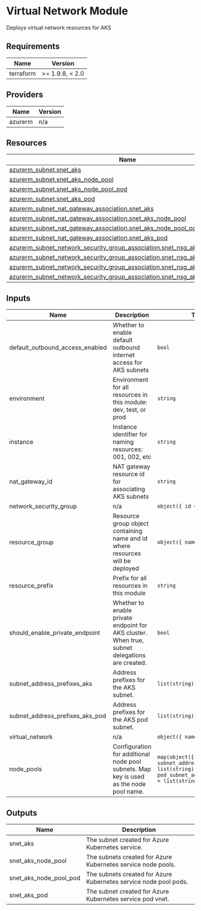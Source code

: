 <!-- BEGIN_TF_DOCS -->
<!-- markdown-table-prettify-ignore-start -->
# Virtual Network Module

Deploys virtual network resources for AKS

## Requirements

| Name | Version |
|------|---------|
| terraform | >= 1.9.8, < 2.0 |

## Providers

| Name | Version |
|------|---------|
| azurerm | n/a |

## Resources

| Name | Type |
|------|------|
| [azurerm_subnet.snet_aks](https://registry.terraform.io/providers/hashicorp/azurerm/latest/docs/resources/subnet) | resource |
| [azurerm_subnet.snet_aks_node_pool](https://registry.terraform.io/providers/hashicorp/azurerm/latest/docs/resources/subnet) | resource |
| [azurerm_subnet.snet_aks_node_pool_pod](https://registry.terraform.io/providers/hashicorp/azurerm/latest/docs/resources/subnet) | resource |
| [azurerm_subnet.snet_aks_pod](https://registry.terraform.io/providers/hashicorp/azurerm/latest/docs/resources/subnet) | resource |
| [azurerm_subnet_nat_gateway_association.snet_aks](https://registry.terraform.io/providers/hashicorp/azurerm/latest/docs/resources/subnet_nat_gateway_association) | resource |
| [azurerm_subnet_nat_gateway_association.snet_aks_node_pool](https://registry.terraform.io/providers/hashicorp/azurerm/latest/docs/resources/subnet_nat_gateway_association) | resource |
| [azurerm_subnet_nat_gateway_association.snet_aks_node_pool_pod](https://registry.terraform.io/providers/hashicorp/azurerm/latest/docs/resources/subnet_nat_gateway_association) | resource |
| [azurerm_subnet_nat_gateway_association.snet_aks_pod](https://registry.terraform.io/providers/hashicorp/azurerm/latest/docs/resources/subnet_nat_gateway_association) | resource |
| [azurerm_subnet_network_security_group_association.snet_nsg_aks](https://registry.terraform.io/providers/hashicorp/azurerm/latest/docs/resources/subnet_network_security_group_association) | resource |
| [azurerm_subnet_network_security_group_association.snet_nsg_aks_node_pool](https://registry.terraform.io/providers/hashicorp/azurerm/latest/docs/resources/subnet_network_security_group_association) | resource |
| [azurerm_subnet_network_security_group_association.snet_nsg_aks_node_pool_pod](https://registry.terraform.io/providers/hashicorp/azurerm/latest/docs/resources/subnet_network_security_group_association) | resource |
| [azurerm_subnet_network_security_group_association.snet_nsg_aks_pod](https://registry.terraform.io/providers/hashicorp/azurerm/latest/docs/resources/subnet_network_security_group_association) | resource |

## Inputs

| Name | Description | Type | Default | Required |
|------|-------------|------|---------|:--------:|
| default\_outbound\_access\_enabled | Whether to enable default outbound internet access for AKS subnets | `bool` | n/a | yes |
| environment | Environment for all resources in this module: dev, test, or prod | `string` | n/a | yes |
| instance | Instance identifier for naming resources: 001, 002, etc | `string` | n/a | yes |
| nat\_gateway\_id | NAT gateway resource id for associating AKS subnets | `string` | n/a | yes |
| network\_security\_group | n/a | ```object({ id = string })``` | n/a | yes |
| resource\_group | Resource group object containing name and id where resources will be deployed | ```object({ name = string })``` | n/a | yes |
| resource\_prefix | Prefix for all resources in this module | `string` | n/a | yes |
| should\_enable\_private\_endpoint | Whether to enable private endpoint for AKS cluster. When true, subnet delegations are created. | `bool` | n/a | yes |
| subnet\_address\_prefixes\_aks | Address prefixes for the AKS subnet. | `list(string)` | n/a | yes |
| subnet\_address\_prefixes\_aks\_pod | Address prefixes for the AKS pod subnet. | `list(string)` | n/a | yes |
| virtual\_network | n/a | ```object({ name = string })``` | n/a | yes |
| node\_pools | Configuration for additional node pool subnets. Map key is used as the node pool name. | ```map(object({ subnet_address_prefixes = list(string) pod_subnet_address_prefixes = list(string) }))``` | `{}` | no |

## Outputs

| Name | Description |
|------|-------------|
| snet\_aks | The subnet created for Azure Kubernetes service. |
| snet\_aks\_node\_pool | The subnets created for Azure Kubernetes service node pools. |
| snet\_aks\_node\_pool\_pod | The subnets created for Azure Kubernetes service node pool pods. |
| snet\_aks\_pod | The subnet created for Azure Kubernetes service pod vnet. |
<!-- markdown-table-prettify-ignore-end -->
<!-- END_TF_DOCS -->
